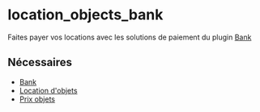 # location_objects_bank
Faites payer vos locations avec les solutions de paiement du plugin [Bank](https://contrib.spip.net/Plugin-Bank)

## Nécessaires
- [Bank](https://contrib.spip.net/Plugin-Bank)
- [Location d'objets](https://github.com/abelass/location_objets)
- [Prix objets](https://contrib.spip.net/Prix-Objets)
